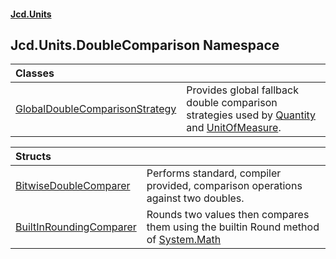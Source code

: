#### [Jcd.Units](index.md 'index')

## Jcd.Units.DoubleComparison Namespace

| Classes | |
| :--- | :--- |
| [GlobalDoubleComparisonStrategy](Jcd.Units.DoubleComparison.GlobalDoubleComparisonStrategy.md 'Jcd.Units.DoubleComparison.GlobalDoubleComparisonStrategy') | Provides global fallback double comparison strategies used by [Quantity](Jcd.Units.DoubleComparison.GlobalDoubleComparisonStrategy.Quantity.md 'Jcd.Units.DoubleComparison.GlobalDoubleComparisonStrategy.Quantity') and [UnitOfMeasure](Jcd.Units.DoubleComparison.GlobalDoubleComparisonStrategy.UnitOfMeasure.md 'Jcd.Units.DoubleComparison.GlobalDoubleComparisonStrategy.UnitOfMeasure'). |

| Structs | |
| :--- | :--- |
| [BitwiseDoubleComparer](Jcd.Units.DoubleComparison.BitwiseDoubleComparer.md 'Jcd.Units.DoubleComparison.BitwiseDoubleComparer') | Performs standard, compiler provided, comparison operations against two doubles. |
| [BuiltInRoundingComparer](Jcd.Units.DoubleComparison.BuiltInRoundingComparer.md 'Jcd.Units.DoubleComparison.BuiltInRoundingComparer') | Rounds two values then compares them using the builtin Round method of [System.Math](https://docs.microsoft.com/en-us/dotnet/api/System.Math 'System.Math') |
